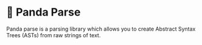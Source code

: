 # 🐼 Panda Parse

Panda parse is a parsing library which allows you to create Abstract Syntax Trees (ASTs) from raw strings of text.
